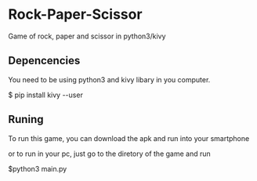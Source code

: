 # Rock-Paper-Scissor
Game of rock, paper and scissor in python3/kivy

## Depencencies

You need to be using python3 and kivy libary in you computer.

$ pip install kivy --user


## Runing

To run this game, you can download the apk and run into your smartphone


or to run in your pc, just go to the diretory of the game and run

$python3 main.py
